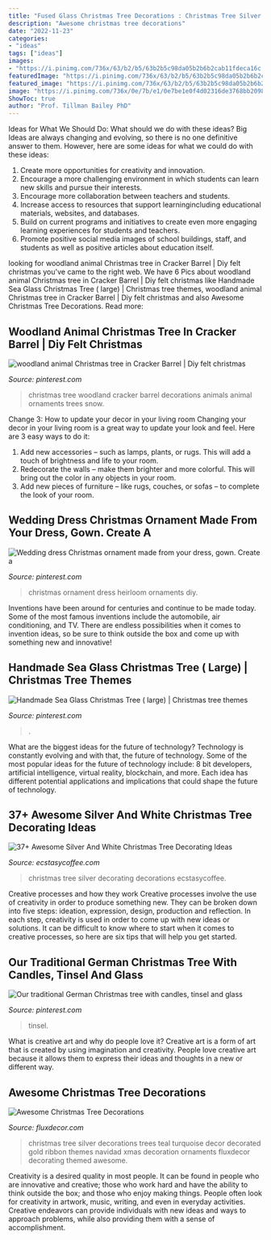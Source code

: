 ```yaml
---
title: "Fused Glass Christmas Tree Decorations : Christmas Tree Silver Decorating Decorations Ecstasycoffee"
description: "Awesome christmas tree decorations"
date: "2022-11-23"
categories:
- "ideas"
tags: ["ideas"]
images:
- "https://i.pinimg.com/736x/63/b2/b5/63b2b5c98da05b2b6b2cab11fdeca16c.jpg"
featuredImage: "https://i.pinimg.com/736x/63/b2/b5/63b2b5c98da05b2b6b2cab11fdeca16c.jpg"
featured_image: "https://i.pinimg.com/736x/63/b2/b5/63b2b5c98da05b2b6b2cab11fdeca16c.jpg"
image: "https://i.pinimg.com/736x/0e/7b/e1/0e7be1e0f4d02316de3768bb20986aae.jpg"
ShowToc: true
author: "Prof. Tillman Bailey PhD"
---
```



Ideas for What We Should Do: What should we do with these ideas?
Big Ideas are always changing and evolving, so there is no one definitive answer to them. However, here are some ideas for what we could do with these ideas: 
1. Create more opportunities for creativity and innovation. 
2. Encourage a more challenging environment in which students can learn new skills and pursue their interests. 
3. Encourage more collaboration between teachers and students. 
4. Increase access to resources that support learningincluding educational materials, websites, and databases. 
5. Build on current programs and initiatives to create even more engaging learning experiences for students and teachers. 
6. Promote positive social media images of school buildings, staff, and students as well as positive articles about education itself.

	

		
looking for woodland animal Christmas tree in Cracker Barrel | Diy felt christmas you've came to the right web. We have 6 Pics about woodland animal Christmas tree in Cracker Barrel | Diy felt christmas like Handmade Sea Glass Christmas Tree ( large) | Christmas tree themes, woodland animal Christmas tree in Cracker Barrel | Diy felt christmas and also Awesome Christmas Tree Decorations. Read more:
		
    
## Woodland Animal Christmas Tree In Cracker Barrel | Diy Felt Christmas

<img loading=lazy src="https://i.pinimg.com/736x/75/7f/ba/757fbacc73f9ce03ea6e860f1be281b3--christmas-tree-ideas-woodland-animals.jpg" onerror="this.onerror=null;this.src='https://tse3.mm.bing.net/th?id=OIP.QrBuqgJSJSmPGZzf25uRywHaJ3&amp;pid=15.1';" alt="woodland animal Christmas tree in Cracker Barrel | Diy felt christmas">

_Source: pinterest.com_

>christmas tree woodland cracker barrel decorations animals animal ornaments trees snow. 

	

Change 3: How to update your decor in your living room
Changing your decor in your living room is a great way to update your look and feel. Here are 3 easy ways to do it: 
1. Add new accessories – such as lamps, plants, or rugs. This will add a touch of brightness and life to your room. 
2. Redecorate the walls – make them brighter and more colorful. This will bring out the color in any objects in your room. 
3. Add new pieces of furniture – like rugs, couches, or sofas – to complete the look of your room.

    
## Wedding Dress Christmas Ornament Made From Your Dress, Gown. Create A

<img loading=lazy src="https://i.pinimg.com/736x/63/b2/b5/63b2b5c98da05b2b6b2cab11fdeca16c.jpg" onerror="this.onerror=null;this.src='https://tse3.mm.bing.net/th?id=OIP.j5SHqoLty-Y1TZ3qvOr9xQHaJ3&amp;pid=15.1';" alt="Wedding dress Christmas ornament made from your dress, gown. Create a">

_Source: pinterest.com_

>christmas ornament dress heirloom ornaments diy. 

	

Inventions have been around for centuries and continue to be made today. Some of the most famous inventions include the automobile, air conditioning, and TV. There are endless possibilities when it comes to invention ideas, so be sure to think outside the box and come up with something new and innovative!

    
## Handmade Sea Glass Christmas Tree ( Large) | Christmas Tree Themes

<img loading=lazy src="https://i.pinimg.com/736x/0e/7b/e1/0e7be1e0f4d02316de3768bb20986aae.jpg" onerror="this.onerror=null;this.src='https://tse3.mm.bing.net/th?id=OIP.H853tiATnHKc-yGRcgzVswHaJ3&amp;pid=15.1';" alt="Handmade Sea Glass Christmas Tree ( large) | Christmas tree themes">

_Source: pinterest.com_

>. 

	

What are the biggest ideas for the future of technology?
Technology is constantly evolving and with that, the future of technology. Some of the most popular ideas for the future of technology include: 8 bit developers, artificial intelligence, virtual reality, blockchain, and more. Each idea has different potential applications and implications that could shape the future of technology.

    
## 37+ Awesome Silver And White Christmas Tree Decorating Ideas

<img loading=lazy src="https://i1.wp.com/www.ecstasycoffee.com/wp-content/uploads/2016/10/Black-and-white-Christmas-tree..jpg?resize=750%2C1000" onerror="this.onerror=null;this.src='https://tse4.mm.bing.net/th?id=OIP.AV6WF3z2UBqgGUHyVJWtUQHaJ4&amp;pid=15.1';" alt="37+ Awesome Silver And White Christmas Tree Decorating Ideas">

_Source: ecstasycoffee.com_

>christmas tree silver decorating decorations ecstasycoffee. 

	

Creative processes and how they work
Creative processes involve the use of creativity in order to produce something new. They can be broken down into five steps: ideation, expression, design, production and reflection. In each step, creativity is used in order to come up with new ideas or solutions. It can be difficult to know where to start when it comes to creative processes, so here are six tips that will help you get started.

    
## Our Traditional German Christmas Tree With Candles, Tinsel And Glass

<img loading=lazy src="https://i.pinimg.com/736x/c7/ec/24/c7ec24bac826b0ab70ee88b8f64bf769.jpg" onerror="this.onerror=null;this.src='https://tse3.mm.bing.net/th?id=OIP.Bl9v_cR393O-3s_9W4cO1gHaJQ&amp;pid=15.1';" alt="Our traditional German Christmas tree with candles, tinsel and glass">

_Source: pinterest.com_

>tinsel. 

	

What is creative art and why do people love it?
Creative art is a form of art that is created by using imagination and creativity. People love creative art because it allows them to express their ideas and thoughts in a new or different way.

    
## Awesome Christmas Tree Decorations

<img loading=lazy src="http://fluxdecor.com/wp-content/uploads/2016/11/christmas-tree-decorations/15-christmas-tree-decorations.jpg" onerror="this.onerror=null;this.src='https://tse2.mm.bing.net/th?id=OIP.OAevO_CT8pkgg3241miG2wAAAA&amp;pid=15.1';" alt="Awesome Christmas Tree Decorations">

_Source: fluxdecor.com_

>christmas tree silver decorations trees teal turquoise decor decorated gold ribbon themes navidad xmas decoration ornaments fluxdecor decorating themed awesome. 

	

Creativity is a desired quality in most people. It can be found in people who are innovative and creative; those who work hard and have the ability to think outside the box; and those who enjoy making things. People often look for creativity in artwork, music, writing, and even in everyday activities. Creative endeavors can provide individuals with new ideas and ways to approach problems, while also providing them with a sense of accomplishment.


